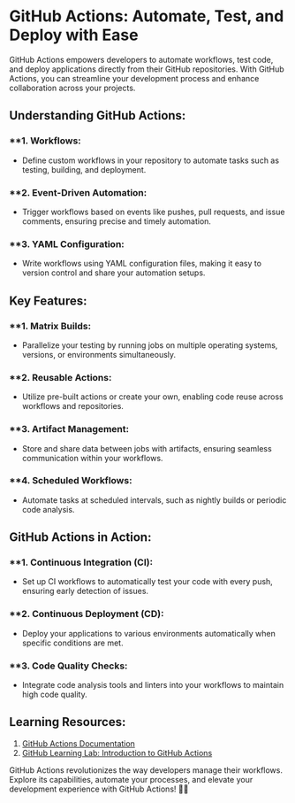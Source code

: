 # GitHub Actions: Automate, Test, and Deploy with Ease

GitHub Actions empowers developers to automate workflows, test code, and deploy applications directly from their GitHub repositories. With GitHub Actions, you can streamline your development process and enhance collaboration across your projects.

## **Understanding GitHub Actions:**

### **1. **Workflows:**

- Define custom workflows in your repository to automate tasks such as testing, building, and deployment.

### **2. **Event-Driven Automation:**

- Trigger workflows based on events like pushes, pull requests, and issue comments, ensuring precise and timely automation.

### **3. **YAML Configuration:**

- Write workflows using YAML configuration files, making it easy to version control and share your automation setups.

## **Key Features:**

### **1. **Matrix Builds:**

- Parallelize your testing by running jobs on multiple operating systems, versions, or environments simultaneously.

### **2. **Reusable Actions:**

- Utilize pre-built actions or create your own, enabling code reuse across workflows and repositories.

### **3. **Artifact Management:**

- Store and share data between jobs with artifacts, ensuring seamless communication within your workflows.

### **4. **Scheduled Workflows:**

- Automate tasks at scheduled intervals, such as nightly builds or periodic code analysis.

## **GitHub Actions in Action:**

### **1. **Continuous Integration (CI):**

- Set up CI workflows to automatically test your code with every push, ensuring early detection of issues.

### **2. **Continuous Deployment (CD):**

- Deploy your applications to various environments automatically when specific conditions are met.

### **3. **Code Quality Checks:**

- Integrate code analysis tools and linters into your workflows to maintain high code quality.

## **Learning Resources:**

1. [GitHub Actions Documentation](https://docs.github.com/en/actions)
2. [GitHub Learning Lab: Introduction to GitHub Actions](https://lab.github.com/githubtraining/github-actions:-hello-world)

GitHub Actions revolutionizes the way developers manage their workflows. Explore its capabilities, automate your processes, and elevate your development experience with GitHub Actions! &#128640;&#129302;
